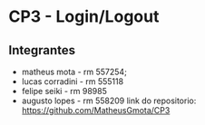 # CP3 - Login/Logout
## Integrantes 
- matheus mota - rm 557254;
- lucas corradini - rm 555118
- felipe seiki - rm 98985
- augusto lopes - rm 558209
   link do repositorio: https://github.com/MatheusGmota/CP3

